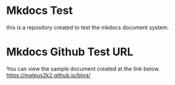# Mkdocs Test
this is a repository created to test the mkdocs document system.

# Mkdocs Github Test URL
You can view the sample document created at the link below.
https://mateus2k2.github.io/blog/

